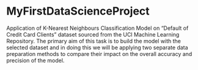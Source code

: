# MyFirstDataScienceProject
Application of K-Nearest Neighbours Classification Model on “Default of Credit Card Clients” dataset sourced from the UCI Machine Learning Repository. 
The primary aim of this task is to build the model with the selected dataset and in doing this we will be applying two separate data preparation methods to compare their impact on the overall 
accuracy and precision of the model.
